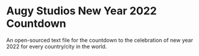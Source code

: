 # Augy Studios New Year 2022 Countdown
An open-sourced text file for the countdown to the celebration of new year 2022 for every country/city in the world.
